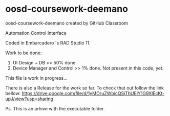 # oosd-coursework-deemano
oosd-coursework-deemano created by GitHub Classroom

Automation Control Interface

Coded in Embarcadero 's RAD Studio 11.

Work to be done:
1.  UI Design + DB                >> 50% done.  
2.  Device Manager and Control    >> 1% done. Not present in this code, yet.

This file is work in progress...

There is also a Release for the work so far. To check that out follow the link bellow:
https://drive.google.com/file/d/1yMOruZWbicQSiThUEiY1G9XlEcKt-upJ/view?usp=sharing

Ps. This is an arhive with the executable folder.
